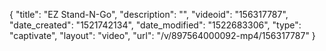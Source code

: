 {
    "title": "EZ Stand-N-Go",
    "description": "",
    "videoid": "156317787",
    "date_created": "1521742134",
    "date_modified": "1522683306",
    "type": "captivate",
    "layout": "video",
    "url": "\/v\/897564000092-mp4\/156317787"
}